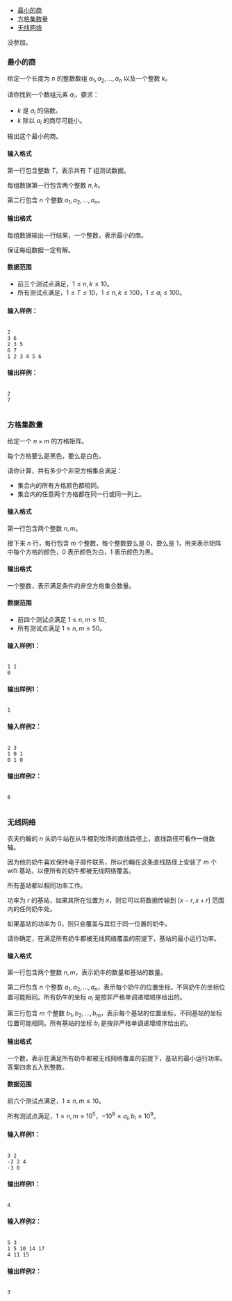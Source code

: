 
<!-- @import "[TOC]" {cmd="toc" depthFrom=1 depthTo=6 orderedList=false} -->

<!-- code_chunk_output -->

- [最小的商](#最小的商)
- [方格集数量](#方格集数量)
- [无线网络](#无线网络)

<!-- /code_chunk_output -->

没参加。

### 最小的商

给定一个长度为 $n$ 的整数数组 $a_1,a_2,...,a_n$ 以及一个整数 $k$。

请你找到一个数组元素 $a_i$，要求：

- $k$ 是 $a_i$ 的倍数。
- $k$ 除以 $a_i$ 的商尽可能小。

<p>输出这个最小的商。</p>

<h4>输入格式</h4>

第一行包含整数 $T$，表示共有 $T$ 组测试数据。

每组数据第一行包含两个整数 $n,k$。

第二行包含 $n$ 个整数 $a_1,a_2,...,a_n$。

<h4>输出格式</h4>

<p>每组数据输出一行结果，一个整数，表示最小的商。</p>

<p>保证每组数据一定有解。</p>

<h4>数据范围</h4>

- 前三个测试点满足，$1 \le n,k \le 10$。
- 所有测试点满足，$1 \le T \le 10$，$1 \le n,k \le 100$，$1 \le a_i \le 100$。

<h4>输入样例：</h4>

<pre><code>
2
3 6
2 3 5
6 7
1 2 3 4 5 6
</code></pre>

<h4>输出样例：</h4>

<pre><code>
2
7
</code></pre>

```cpp

```

### 方格集数量

给定一个 $n \times m$ 的方格矩阵。

<p>每个方格要么是黑色，要么是白色。</p>

<p>请你计算，共有多少个非空方格集合满足：</p>

- 集合内的所有方格颜色都相同。
- 集合内的任意两个方格都在同一行或同一列上。

<h4>输入格式</h4>

第一行包含两个整数 $n,m$。

接下来 $n$ 行，每行包含 $m$ 个整数，每个整数要么是 $0$，要么是 $1$，用来表示矩阵中每个方格的颜色，$0$ 表示颜色为白，$1$ 表示颜色为黑。

<h4>输出格式</h4>

<p>一个整数，表示满足条件的非空方格集合数量。</p>

<h4>数据范围</h4>

- 前四个测试点满足 $1 \le n,m \le 10$,
- 所有测试点满足 $1 \le n,m \le 50$。

<h4>输入样例1：</h4>

<pre><code>
1 1
0
</code></pre>

<h4>输出样例1：</h4>

<pre><code>
1
</code></pre>

<h4>输入样例2：</h4>

<pre><code>
2 3
1 0 1
0 1 0
</code></pre>

<h4>输出样例2：</h4>

<pre><code>
8
</code></pre>

```cpp
```

### 无线网络

农夫约翰的 $n$ 头奶牛站在从牛棚到牧场的直线路径上，直线路径可看作一维数轴。

因为他的奶牛喜欢保持电子邮件联系，所以约翰在这条直线路径上安装了 $m$ 个 wifi 基站，以便所有的奶牛都被无线网络覆盖。

<p>所有基站都以相同功率工作。</p>

功率为 $r$ 的基站，如果其所在位置为 $x$，则它可以将数据传输到 $[x−r,x+r]$ 范围内的任何奶牛处。

如果基站的功率为 $0$，则只会覆盖与其位于同一位置的奶牛。

<p>请你确定，在满足所有奶牛都被无线网络覆盖的前提下，基站的最小运行功率。</p>

<h4>输入格式</h4>

第一行包含两个整数 $n,m$，表示奶牛的数量和基站的数量。

第二行包含 $n$ 个整数 $a_1,a_2,...,a_n$，表示每个奶牛的位置坐标。不同奶牛的坐标位置可能相同。所有奶牛的坐标 $a_i$ 是按非严格单调递增顺序给出的。

第三行包含 $m$ 个整数 $b_1,b_2,...,b_m$，表示每个基站的位置坐标，不同基站的坐标位置可能相同。所有基站的坐标 $b_i$ 是按非严格单调递增顺序给出的。

<h4>输出格式</h4>

<p>一个数，表示在满足所有奶牛都被无线网络覆盖的前提下，基站的最小运行功率。答案四舍五入到整数。</p>

<h4>数据范围</h4>

前六个测试点满足，$1 \le n,m \le 10$。

所有测试点满足，$1 \le n,m \le 10^5$，$-10^9 \le a_i,b_i \le 10^9$。

<h4>输入样例1：</h4>

<pre><code>
3 2
-2 2 4
-3 0
</code></pre>

<h4>输出样例1：</h4>

<pre><code>
4
</code></pre>

<h4>输入样例2：</h4>

<pre><code>
5 3
1 5 10 14 17
4 11 15
</code></pre>

<h4>输出样例2：</h4>

<pre><code>
3
</code></pre>

```cpp

```
